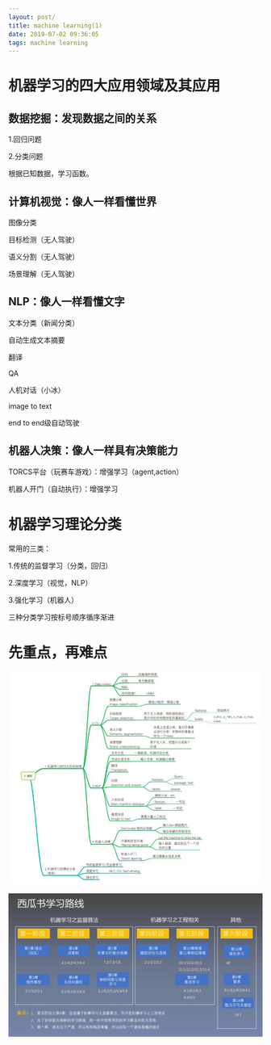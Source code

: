 ```yaml
---
layout: post/
title: machine learning(1)
date: 2019-07-02 09:36:05
tags: machine learning
---
```


# 机器学习的四大应用领域及其应用
## 数据挖掘：发现数据之间的关系

1.回归问题

2.分类问题

根据已知数据，学习函数。

## 计算机视觉：像人一样看懂世界
图像分类

目标检测（无人驾驶）

语义分割（无人驾驶）

场景理解（无人驾驶）
## NLP：像人一样看懂文字

文本分类（新闻分类）

自动生成文本摘要

翻译

QA

人机对话（小冰）

image to text

end to end级自动驾驶

## 机器人决策：像人一样具有决策能力

TORCS平台（玩赛车游戏）：增强学习（agent,action）

机器人开门（自动执行）：增强学习

# 机器学习理论分类
常用的三类：

1.传统的监督学习（分类，回归）

2.深度学习（视觉，NLP）

3.强化学习（机器人）

三种分类学习按标号顺序循序渐进

# 先重点，再难点

![](/machine-learning-1/1.jpg)

![](/machine-learning-1/2.jpg)
